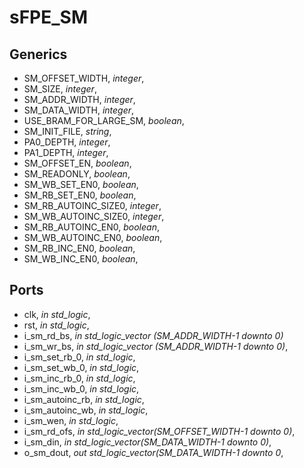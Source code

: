 # sFPE_SM
## Generics
* SM_OFFSET_WIDTH, *integer*,
* SM_SIZE, *integer*,
* SM_ADDR_WIDTH, *integer*,
* SM_DATA_WIDTH, *integer*,
* USE_BRAM_FOR_LARGE_SM, *boolean*,
* SM_INIT_FILE, *string*,
* PA0_DEPTH, *integer*,
* PA1_DEPTH, *integer*,
* SM_OFFSET_EN, *boolean*,
* SM_READONLY, *boolean*,
* SM_WB_SET_EN0, *boolean*,
* SM_RB_SET_EN0, *boolean*,
* SM_RB_AUTOINC_SIZE0, *integer*,
* SM_WB_AUTOINC_SIZE0, *integer*,
* SM_RB_AUTOINC_EN0, *boolean*,
* SM_WB_AUTOINC_EN0, *boolean*,
* SM_RB_INC_EN0, *boolean*,
* SM_WB_INC_EN0, *boolean*,

## Ports
* clk, *in std_logic*,
* rst, *in std_logic*,
* i_sm_rd_bs, *in std_logic_vector (SM_ADDR_WIDTH-1 downto 0)*
* i_sm_wr_bs, *in std_logic_vector (SM_ADDR_WIDTH-1 downto 0)*,
* i_sm_set_rb_0, *in std_logic*,
* i_sm_set_wb_0, *in std_logic*,
* i_sm_inc_rb_0, *in std_logic*,
* i_sm_inc_wb_0, *in std_logic*,
* i_sm_autoinc_rb, *in std_logic*,
* i_sm_autoinc_wb, *in std_logic*,
* i_sm_wen, *in std_logic*,
* i_sm_rd_ofs, *in std_logic_vector(SM_OFFSET_WIDTH-1 downto 0)*,
* i_sm_din, *in std_logic_vector(SM_DATA_WIDTH-1 downto 0)*,
* o_sm_dout, *out std_logic_vector(SM_DATA_WIDTH-1 downto 0*,
